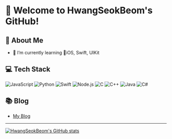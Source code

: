 # 👋 Welcome to HwangSeokBeom's GitHub!


## 🚀 About Me
- 🌱 I’m currently learning iOS, Swift, UIKit

## 💻 Tech Stack
![JavaScript](https://img.shields.io/badge/-JavaScript-F7DF1E?style=flat&logo=javascript&logoColor=black)
![Python](https://img.shields.io/badge/-Python-3776AB?style=flat&logo=python&logoColor=white)
![Swift](https://img.shields.io/badge/-Swift-FA7343?style=flat&logo=swift&logoColor=white)
![Node.js](https://img.shields.io/badge/-Node.js-339933?style=flat&logo=nodedotjs&logoColor=white)
![C](https://img.shields.io/badge/-C-A8B9CC?style=flat&logo=c&logoColor=white)
![C++](https://img.shields.io/badge/-C++-00599C?style=flat&logo=cplusplus&logoColor=white)
![Java](https://img.shields.io/badge/-Java-007396?style=flat&logo=java&logoColor=white)
![C#](https://img.shields.io/badge/-C%23-239120?style=flat&logo=csharp&logoColor=white)

## 📚 Blog
- [My Blog](https://yourblog.com)

----

[![HwangSeokBeom's GitHub stats](https://github-readme-stats.vercel.app/api?username=HwangSeokBeom)](https://github.com/anuraghazra/github-readme-stats)
